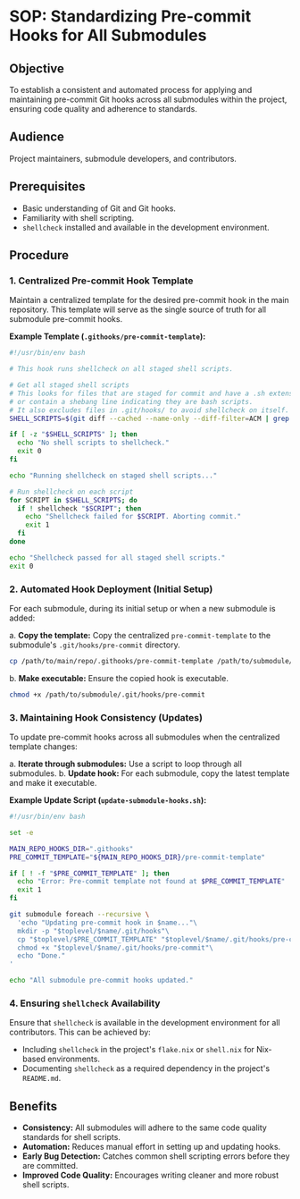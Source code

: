 # SOP: Standardizing Pre-commit Hooks for All Submodules

## Objective
To establish a consistent and automated process for applying and maintaining pre-commit Git hooks across all submodules within the project, ensuring code quality and adherence to standards.

## Audience
Project maintainers, submodule developers, and contributors.

## Prerequisites
*   Basic understanding of Git and Git hooks.
*   Familiarity with shell scripting.
*   `shellcheck` installed and available in the development environment.

## Procedure

### 1. Centralized Pre-commit Hook Template
Maintain a centralized template for the desired pre-commit hook in the main repository. This template will serve as the single source of truth for all submodule pre-commit hooks.

**Example Template (`.githooks/pre-commit-template`):**
```bash
#!/usr/bin/env bash

# This hook runs shellcheck on all staged shell scripts.

# Get all staged shell scripts
# This looks for files that are staged for commit and have a .sh extension
# or contain a shebang line indicating they are bash scripts.
# It also excludes files in .git/hooks/ to avoid shellcheck on itself.
SHELL_SCRIPTS=$(git diff --cached --name-only --diff-filter=ACM | grep -E '\.sh$|^(#!)?/(usr/bin/env )?bash' | grep -v '\.git/hooks/')

if [ -z "$SHELL_SCRIPTS" ]; then
  echo "No shell scripts to shellcheck."
  exit 0
fi

echo "Running shellcheck on staged shell scripts..."

# Run shellcheck on each script
for SCRIPT in $SHELL_SCRIPTS; do
  if ! shellcheck "$SCRIPT"; then
    echo "Shellcheck failed for $SCRIPT. Aborting commit."
    exit 1
  fi
done

echo "Shellcheck passed for all staged shell scripts."
exit 0
```

### 2. Automated Hook Deployment (Initial Setup)
For each submodule, during its initial setup or when a new submodule is added:

a. **Copy the template:** Copy the centralized `pre-commit-template` to the submodule's `.git/hooks/pre-commit` directory.
   ```bash
   cp /path/to/main/repo/.githooks/pre-commit-template /path/to/submodule/.git/hooks/pre-commit
   ```
b. **Make executable:** Ensure the copied hook is executable.
   ```bash
   chmod +x /path/to/submodule/.git/hooks/pre-commit
   ```

### 3. Maintaining Hook Consistency (Updates)
To update pre-commit hooks across all submodules when the centralized template changes:

a. **Iterate through submodules:** Use a script to loop through all submodules.
b. **Update hook:** For each submodule, copy the latest template and make it executable.

**Example Update Script (`update-submodule-hooks.sh`):**
```bash
#!/usr/bin/env bash

set -e

MAIN_REPO_HOOKS_DIR=".githooks"
PRE_COMMIT_TEMPLATE="${MAIN_REPO_HOOKS_DIR}/pre-commit-template"

if [ ! -f "$PRE_COMMIT_TEMPLATE" ]; then
  echo "Error: Pre-commit template not found at $PRE_COMMIT_TEMPLATE"
  exit 1
fi

git submodule foreach --recursive \
  'echo "Updating pre-commit hook in $name..."\
  mkdir -p "$toplevel/$name/.git/hooks"\
  cp "$toplevel/$PRE_COMMIT_TEMPLATE" "$toplevel/$name/.git/hooks/pre-commit"\
  chmod +x "$toplevel/$name/.git/hooks/pre-commit"\
  echo "Done."
'

echo "All submodule pre-commit hooks updated."
```

### 4. Ensuring `shellcheck` Availability
Ensure that `shellcheck` is available in the development environment for all contributors. This can be achieved by:
*   Including `shellcheck` in the project's `flake.nix` or `shell.nix` for Nix-based environments.
*   Documenting `shellcheck` as a required dependency in the project's `README.md`.

## Benefits
*   **Consistency:** All submodules will adhere to the same code quality standards for shell scripts.
*   **Automation:** Reduces manual effort in setting up and updating hooks.
*   **Early Bug Detection:** Catches common shell scripting errors before they are committed.
*   **Improved Code Quality:** Encourages writing cleaner and more robust shell scripts.
